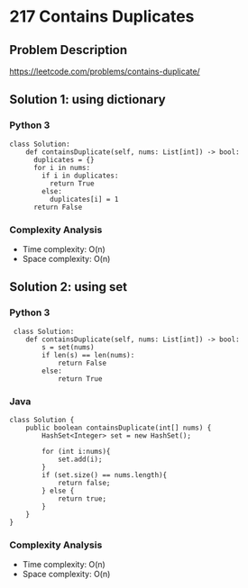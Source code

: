 # 217 Contains Duplicates

## Problem Description
https://leetcode.com/problems/contains-duplicate/

## Solution 1: using dictionary
### Python 3
```
class Solution:
    def containsDuplicate(self, nums: List[int]) -> bool:
      duplicates = {}
      for i in nums:
        if i in duplicates:
          return True
        else:
          duplicates[i] = 1
      return False
```
### Complexity Analysis
- Time complexity: O(n)
- Space complexity: O(n)

## Solution 2: using set
### Python 3
```
 class Solution:
    def containsDuplicate(self, nums: List[int]) -> bool:
        s = set(nums)
        if len(s) == len(nums):
            return False
        else:
            return True
```
### Java
```
class Solution {
    public boolean containsDuplicate(int[] nums) {
        HashSet<Integer> set = new HashSet();
        
        for (int i:nums){
            set.add(i);
        }
        if (set.size() == nums.length){
            return false;
        } else {
            return true;
        }
    }
}
```
### Complexity Analysis
- Time complexity: O(n)
- Space complexity: O(n)